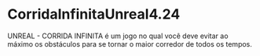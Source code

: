 # CorridaInfinitaUnreal4.24
UNREAL - CORRIDA INFINITA  é um jogo no qual você deve evitar ao máximo os obstáculos para se tornar o maior corredor de todos os tempos.
